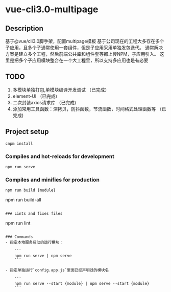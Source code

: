 # vue-cli3.0-multipage

## Description
基于@vue/cli3.0脚手架，配置multipage模板
基于公司现在的工程大多存在多个子应用，且多个子通常使用一套组件，但是子应用采用单独发包迭代。
通常解决方案是建立多个工程，然后前端公共库和组件套等都上传NPM，子应用引入。
这里是把多个子应用模块整合在一个大工程里，所以支持多应用也是有必要

## TODO
1. 多模块单独打包,单模块编译开发调试 （已完成）
2. element-UI （已完成)
3. 二次封装axios请求库 （已完成)
4. 添加常用工具函数：深拷贝，防抖函数，节流函数，时间格式处理函数等 （已完成)

## Project setup
```
cnpm install
```

### Compiles and hot-reloads for development
```
npm run serve
```

### Compiles and minifies for production
```
npm run build {mudule}
```
npm run build-all
```

### Lints and fixes files
```
npm run lint
```

### Commands
- 指定本地服务启动的运行模块：

	```
	npm run serve | npm serve
	```

- 指定单独运行`config.app.js`里面已经声明过的模块名

	```
	npm run serve --start {module} | npm serve --start {module}
	```
